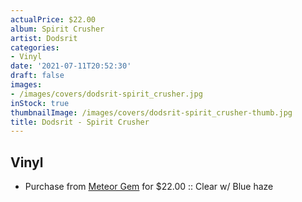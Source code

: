 ```yaml
---
actualPrice: $22.00
album: Spirit Crusher
artist: Dodsrit
categories:
- Vinyl
date: '2021-07-11T20:52:30'
draft: false
images:
- /images/covers/dodsrit-spirit_crusher.jpg
inStock: true
thumbnailImage: /images/covers/dodsrit-spirit_crusher-thumb.jpg
title: Dodsrit - Spirit Crusher
---
```


## Vinyl
* Purchase from [Meteor Gem](https://meteor-gem.com/products/dodsrit-spirit-crusher) for $22.00 :: Clear w/ Blue haze

